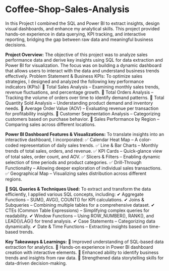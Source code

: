 # Coffee-Shop-Sales-Analysis
In this Project I combined the SQL and Power BI to extract insights, design visual dashboards, and enhance my analytical skills. This project provided hands-on experience in data querying, KPI tracking, and interactive reporting, bridging the gap between raw data and meaningful business decisions.

**Project Overview:**
The objective of this project was to analyze sales performance data and derive key insights using SQL for data extraction and Power BI for visualization. The focus was on building a dynamic dashboard that allows users to interact with the data and understand business trends effectively.
Problem Statement & Business KPIs:
To optimize sales strategies, I designed and analyzed the following key performance indicators (KPIs):
📌 Total Sales Analysis – Examining monthly sales trends, revenue fluctuations, and percentage growth.
📌 Total Orders Analysis – Tracking the volume of orders over time to identify demand patterns.
📌 Total Quantity Sold Analysis – Understanding product demand and inventory needs.
📌 Average Order Value (AOV) – Evaluating revenue per transaction for profitability insights.
📌 Customer Segmentation Analysis – Categorizing customers based on purchase behavior.
📌 Sales Performance by Region – Comparing sales across different locations.

**Power BI Dashboard Features & Visualizations:**
To translate insights into an interactive dashboard, I incorporated:
✅ Calendar Heat Map – A color-coded representation of daily sales trends.
✅ Line & Bar Charts – Monthly trends of total sales, orders, and revenue.
✅ KPI Cards – Quick-glance view of total sales, order count, and AOV.
✅ Slicers & Filters – Enabling dynamic selection of time periods and product categories.
✅ Drill-Through Functionality – Allowing deeper exploration of individual sales transactions.
✅ Geographical Map – Visualizing sales distribution across different regions.

**🔹 SQL Queries & Techniques Used:**
To extract and transform the data efficiently, I applied various SQL concepts, including:
✔ Aggregate Functions – SUM(), AVG(), COUNT() for KPI calculations.
✔ Joins & Subqueries – Combining multiple tables for a comprehensive dataset.
✔ CTEs (Common Table Expressions) – Simplifying complex queries for readability.
✔ Window Functions – Using ROW_NUMBER(), RANK(), and LEAD()/LAG() for trend analysis.
✔ Case Statements – Categorizing data dynamically.
✔ Date & Time Functions – Extracting insights based on time-based trends. 

**Key Takeaways & Learnings:**
🔹 Improved understanding of SQL-based data extraction for analytics.
🔹 Hands-on experience in Power BI dashboard creation with interactive elements.
🔹 Enhanced ability to identify business trends and insights from raw data.
🔹 Strengthened data storytelling skills for data-driven decision-making.
